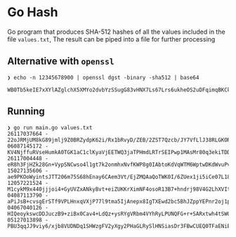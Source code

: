 # Go Hash 

Go program that produces SHA-512 hashes of all the values included in the file `values.txt`, The result can be piped into a file for further processing
 

## Alternative with `openssl`
```
❯ echo -n 12345678900 | openssl dgst -binary -sha512 | base64

WB0Tb5keIE7xXYlAZglchX5XMYo2dvbYzSSugG83vHNX7Ls67Lrs6ukheOS2uDFqimqBKCkuusDB3XDiv/YCgg==
````

## Running 
```
❯ go run main.go values.txt
26117037664 - 22oJRMjUM8kG89jmlj9Z0BRZydpK62i/Rx1bRvyD/ZEB/2ZST7Qzcb/JY7VfLlJ38RLGKORKQeursCfrt3aakQ== 
06087145172 - KV4NjffuRVseHumkA0TGK1aC1clKyaVjEETWQ3jaTPHmdLRTrSEIPwp1MAsMr80q3ekiTDDGv2/q86eUnTLrBw== 
26117004448 - eR8h3FjHZk28Gn+VypSNCwso4l1gt7k2onmhxNvfKWP8g0IAbtoKdVqWTM6WptwDKdWvuPvbJzHqhoa7zmgtzg== 
15027135606 - ae9PKOoWyintsJTT206m75S68hEnay6CAem3Vt/EjZMQAaQoTWK0I/6ZUex1ji5iCe07L18ILH9+MDa2HAtQQg== 
12057221524 - M1cykM9x440jjjoi4+GyUVZxANkyBvt+eiZUKKrXimNF4osoR13B7+hndrj98V4G2LhXVItzKQlsOgCtFFanAA== 
04087113790 - aPiJsB+cvsgErSTf9VPLHnxqVXjP77l9tma5IjAnepx8IgTXEwd2bc5BhJZppYEPnr2oj1pBf94Dgs3pajun/A== 
04067040126 - HIQeoykswcDDJuczB9+ziBx0Cav4+LdQz+ysRYgVRbm4VYhRyLPUNQFG+r+SARxtwh4tSW0z4848uRDVg6TM3g== 
05127013898 - PBU3qqJJ9viy6/xjb8VUDNDq1SHWzgFV2yXgy2PHaGLRySlHNSiasDr3FBwCUEQ0TFaENiEd4VRJR/iEuaUvbA== 
```